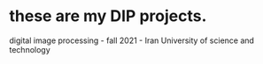 # these are my DIP projects.
digital image processing - fall 2021 - Iran University of science and technology
